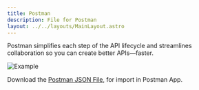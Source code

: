 ```yaml
---
title: Postman
description: File for Postman
layout: ../../layouts/MainLayout.astro
---
```


Postman simplifies each step of the API lifecycle and streamlines collaboration so you can create better APIs—faster.

![Example](/postman.png)

<p>
Download the
<a href="/json/postman.json" download>Postman JSON File,</a> for import in Postman App.
</p>
